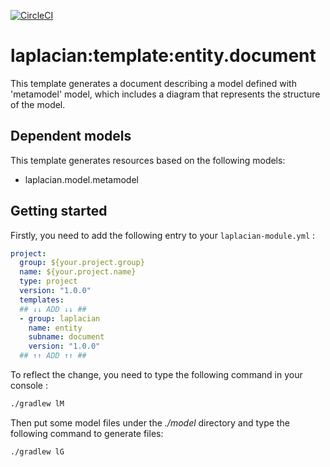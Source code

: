 [![CircleCI](https://circleci.com/gh/nabla-squared/laplacian.template.entity.document.svg?style=shield)](https://circleci.com/gh/nabla-squared/laplacian.template.entity.document)

# laplacian:template:entity.document

This template generates a document describing a model defined with 'metamodel' model, which includes
a diagram that represents the structure of the model.



## Dependent models
This template generates resources based on the following models:

- laplacian.model.metamodel


## Getting started

Firstly, you need to add the following entry to your `laplacian-module.yml` :

```yaml
project:
  group: ${your.project.group}
  name: ${your.project.name}
  type: project
  version: "1.0.0"
  templates:
  ## ↓↓ ADD ↓↓ ##
  - group: laplacian
    name: entity
    subname: document
    version: "1.0.0"
  ## ↑↑ ADD ↑↑ ##
```

To reflect the change, you need to type the following command in your console :
```bash
./gradlew lM
```

Then put some model files under the *./model* directory and type the following command to generate files:
```bash
./gradlew lG
```